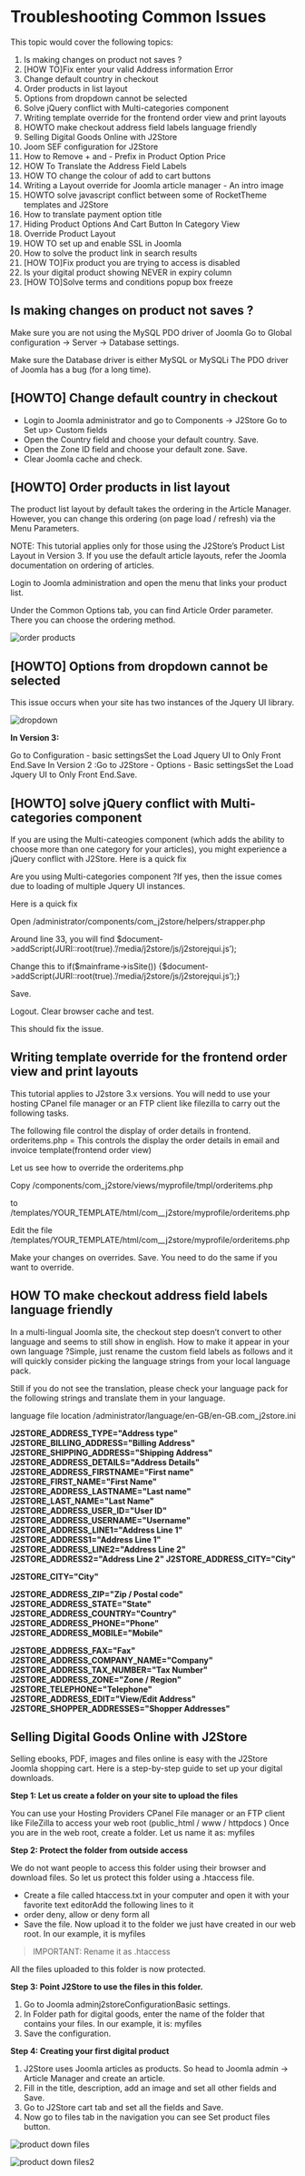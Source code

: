 # Troubleshooting Common Issues

This topic would cover the following topics:

1. Is making changes on product not saves ?
2. \[HOW TO]Fix enter your valid Address information Error
3. Change default country in checkout
4. Order products in list layout
5. Options from dropdown cannot be selected
6. Solve jQuery conflict with Multi-categories component
7. Writing template override for the frontend order view and print layouts
8. HOWTO make checkout address field labels language friendly
9. Selling Digital Goods Online with J2Store
10. Joom SEF configuration for J2Store
11. How to Remove + and - Prefix in Product Option Price
12. HOW To Translate the Address Field Labels
13. HOW TO change the colour of add to cart buttons
14. Writing a Layout override for Joomla article manager - An intro image
15. HOWTO solve javascript conflict between some of RocketTheme templates and J2Store
16. How to translate payment option title
17. Hiding Product Options And Cart Button In Category View
18. Override Product Layout
19. HOW TO set up and enable SSL in Joomla
20. How to solve the product link in search results
21. \[HOW TO]Fix product you are trying to access is disabled
22. Is your digital product showing NEVER in expiry column
23. \[HOW TO]Solve terms and conditions popup box freeze

## Is making changes on product not saves ?

Make sure you are not using the MySQL PDO driver of Joomla Go to Global configuration -> Server -> Database settings.

Make sure the Database driver is either MySQL or MySQLi The PDO driver of Joomla has a bug (for a long time).

## \[HOWTO] Change default country in checkout

* Login to Joomla administrator and go to Components -> J2Store Go to Set up> Custom fields
* Open the Country field and choose your default country. Save.
* Open the Zone ID field and choose your default zone. Save.
* Clear Joomla cache and check.

## \[HOWTO] Order products in list layout

The product list layout by default takes the ordering in the Article Manager. However, you can change this ordering (on page load / refresh) via the Menu Parameters.

NOTE: This tutorial applies only for those using the J2Store’s Product List Layout in Version 3. If you use the default article layouts, refer the Joomla documentation on ordering of articles.

Login to Joomla administration and open the menu that links your product list.

Under the Common Options tab, you can find Article Order parameter. There you can choose the ordering method.

![order products](https://raw.githubusercontent.com/j2store/doc-images/master/troubleshooting-guide/troubleshooting-common-issues/troubleshoot\_orderproducts.png)

## \[HOWTO] Options from dropdown cannot be selected

This issue occurs when your site has two instances of the Jquery UI library.

![dropdown](https://raw.githubusercontent.com/j2store/doc-images/master/troubleshooting-guide/troubleshooting-common-issues/options\_dropdown.png)

**In Version 3:**

Go to Configuration - basic settingsSet the Load Jquery UI to Only Front End.Save In Version 2 :Go to J2Store - Options - Basic settingsSet the Load Jquery UI to Only Front End.Save.

## \[HOWTO] solve jQuery conflict with Multi-categories component

If you are using the Multi-cateogies component (which adds the ability to choose more than one category for your articles), you might experience a jQuery conflict with J2Store. Here is a quick fix

Are you using Multi-categories component ?If yes, then the issue comes due to loading of multiple Jquery UI instances.

Here is a quick fix

Open /administrator/components/com\_j2store/helpers/strapper.php

Around line 33, you will find $document->addScript(JURI::root(true).’/media/j2store/js/j2storejqui.js’);

Change this to if($mainframe->isSite()) {$document->addScript(JURI::root(true).’/media/j2store/js/j2storejqui.js’);}

Save.

Logout. Clear browser cache and test.

This should fix the issue.

## Writing template override for the frontend order view and print layouts

This tutorial applies to J2store 3.x versions. You will nedd to use your hosting CPanel file manager or an FTP client like filezilla to carry out the following tasks.

The following file control the display of order details in frontend. orderitems.php = This controls the display the order details in email and invoice template(frontend order view)

Let us see how to override the orderitems.php

Copy /components/com\_j2store/views/myprofile/tmpl/orderitems.php

to  /templates/YOUR_TEMPLATE/html/com\__j2store/myprofile/orderitems.php

Edit the file /templates/YOUR_TEMPLATE/html/com\__j2store/myprofile/orderitems.php

Make your changes on overrides. Save. You need to do the same if you want to override.

## HOW TO make checkout address field labels language friendly

In a multi-lingual Joomla site, the checkout step doesn’t convert to other language and seems to still show in english. How to make it appear in your own language ?Simple, just rename the custom field labels as follows and it will quickly consider picking the language strings from your local language pack.

Still if you do not see the translation, please check your language pack for the following strings and translate them in your language.

language file location /administrator/language/en-GB/en-GB.com\_j2store.ini

**J2STORE\_ADDRESS\_TYPE="Address type" J2STORE\_BILLING\_ADDRESS="Billing Address" J2STORE\_SHIPPING\_ADDRESS="Shipping Address" J2STORE\_ADDRESS\_DETAILS="Address Details" J2STORE\_ADDRESS\_FIRSTNAME="First name" J2STORE\_FIRST\_NAME="First Name" J2STORE\_ADDRESS\_LASTNAME="Last name" J2STORE\_LAST\_NAME="Last Name" J2STORE\_ADDRESS\_USER\_ID="User ID" J2STORE\_ADDRESS\_USERNAME="Username" J2STORE\_ADDRESS\_LINE1="Address Line 1" J2STORE\_ADDRESS1="Address Line 1" J2STORE\_ADDRESS\_LINE2="Address Line 2" J2STORE\_ADDRESS2="Address Line 2" J2STORE\_ADDRESS\_CITY="City"**&#x20;

**J2STORE\_CITY="City"**&#x20;

**J2STORE\_ADDRESS\_ZIP="Zip / Postal code" J2STORE\_ADDRESS\_STATE="State" J2STORE\_ADDRESS\_COUNTRY="Country" J2STORE\_ADDRESS\_PHONE="Phone" J2STORE\_ADDRESS\_MOBILE="Mobile"**&#x20;

**J2STORE\_ADDRESS\_FAX="Fax" J2STORE\_ADDRESS\_COMPANY\_NAME="Company" J2STORE\_ADDRESS\_TAX\_NUMBER="Tax Number" J2STORE\_ADDRESS\_ZONE="Zone / Region" J2STORE\_TELEPHONE="Telephone" J2STORE\_ADDRESS\_EDIT="View/Edit Address" J2STORE\_SHOPPER\_ADDRESSES="Shopper Addresses"**

## Selling Digital Goods Online with J2Store

Selling ebooks, PDF, images and files online is easy with the J2Store Joomla shopping cart. Here is a step-by-step guide to set up your digital downloads.

**Step 1: Let us create a folder on your site to upload the files**

You can use your Hosting Providers CPanel File manager or an FTP client like FileZilla to access your web root (public\_html / www / httpdocs ) Once you are in the web root, create a folder. Let us name it as: myfiles

**Step 2: Protect the folder from outside access**

We do not want people to access this folder using their browser and download files. So let us protect this folder using a .htaccess file.

* Create a file called htaccess.txt in your computer and open it with your favorite text editorAdd the following lines to it
* order deny, allow or deny form all
* Save the file. Now upload it to the folder we just have created in our web root. In our example, it is myfiles

> IMPORTANT: Rename it as .htaccess

All the files uploaded to this folder is now protected.

**Step 3: Point J2Store to use the files in this folder.**

1. Go to Joomla adminj2storeConfigurationBasic settings.
2. In Folder path for digital goods, enter the name of the folder that contains your files. In our example, it is: myfiles
3. Save the configuration.

**Step 4: Creating your first digital product**

1. J2Store uses Joomla articles as products. So head to Joomla admin -> Article Manager and create an article.
2. Fill in the title, description, add an image and set all other fields and Save.
3. Go to J2Store cart tab and set all the fields and Save.
4. Now go to files tab in the navigation you can see Set product files button.

![product down files](https://raw.githubusercontent.com/j2store/doc-images/master/troubleshooting-guide/troubleshooting-common-issues/product\_down\_files\_1.png)

![product down files2](https://raw.githubusercontent.com/j2store/doc-images/master/troubleshooting-guide/troubleshooting-common-issues/product\_down\_files\_2.png)

